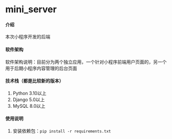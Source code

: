 # mini_server

#### 介绍

本次小程序开发的后端

#### 软件架构

软件架构说明：目前分为两个独立应用，一个针对小程序前端用户页面的，另一个用于后期小程序内容管理的后台页面

#### 技术栈（都是比较新的版本）

1. Python 3.10以上
2. Django 5.0以上
3. MySQL 8.0以上

#### 使用说明

1. 安装依赖包：`pip install -r requirements.txt`